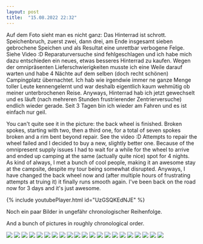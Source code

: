 ```yaml
---
layout: post
title:  "15.08.2022 22:32"
---
```


<style type="text/css">
.embed-container {
  position: relative;
  padding-bottom: 56.25%;
  height: 0;
  overflow: hidden;
  max-width: 100%;
}

.embed-container iframe, .embed-container object, .embed-container embed {
  position: absolute;
  top: 0;
  left: 0;
  width: 100%;
  height: 100%;
}
</style>

Auf dem Foto sieht man es nicht ganz: Das Hinterrad ist schrott. Speichenbruch, zuerst zwei, dann drei, am Ende insgesamt sieben gebrochene Speichen und als Resultat eine unrettbar verbogene Felge. Siehe Video :D Reparaturversuche sind fehlgeschlagen und ich habe mich dazu entschieden ein neues, etwas besseres Hinterrad zu kaufen. Wegen der omnipräsenten Lieferschwierigkeiten musste ich eine Weile darauf warten und habe 4 Nächte auf dem selben (doch recht schönen) Campingplatz übernachtet. Ich hab wie irgendwie immer ne ganze Menge toller Leute kennengelernt und war deshalb eigentlich kaum wehmütig ob meiner unterbrochenen Reise. 
Anyways, Hinterrad hab ich jetzt gewechselt und es läuft (nach mehreren Stunden frustrierender Zentrierversuche) endlich wieder gerade. Seit 3 Tagen bin ich wieder am Fahren und es ist einfach nur geil. 

You can't quite see it in the picture: the back wheel is finished. Broken spokes, starting with two, then a third one, for a total of seven spokes broken and a rim bent beyond repair. See the video :D
Attempts to repair the wheel failed and I decided to buy a new, slightly better one. Because of the omnipresent supply issues I had to wait for a while for the wheel to arrive and ended up camping at the same (actually quite nice) spot for 4 nights. As kind of always, I met a bunch of cool people, making it an awesome stay at the campsite, despite my tour being somewhat disrupted.
Anyways, I have changed the back wheel now and (after multiple hours of frustrating attempts at truing it) it finally runs smooth again. I've been back on the road now for 3 days and it's just awesome.

{% include youtubePlayer.html id="UzGSQKEdNJE" %}

Noch ein paar Bilder in ungefähr chronologischer Reihenfolge.

And a bunch of pictures in roughly chronological order.

![](/assets/photo1660599711.jpeg)
![](/assets/photo1660599711-2.jpeg)
![](/assets/photo1660599712.jpeg)
![](/assets/photo1660599712-2.jpeg)
![](/assets/photo1660599712-3.jpeg)
![](/assets/photo1660599712-4.jpeg)
![](/assets/photo1660599712-5.jpeg)
![](/assets/photo1660599712-6.jpeg)
![](/assets/photo1660599712-7.jpeg)
![](/assets/photo1660599712-8.jpeg)
![](/assets/photo1660599716.jpeg)
![](/assets/photo1660599716-2.jpeg)
![](/assets/photo1660599716-3.jpeg)
![](/assets/photo1660599716-4.jpeg)
![](/assets/photo1660599716-5.jpeg)
![](/assets/photo1660599716-6.jpeg)
![](/assets/photo1660599716-7.jpeg)
![](/assets/photo1660599716-8.jpeg)
![](/assets/photo1660599716-9.jpeg)
![](/assets/photo1660599717.jpeg)
![](/assets/photo1660599717-2.jpeg)

